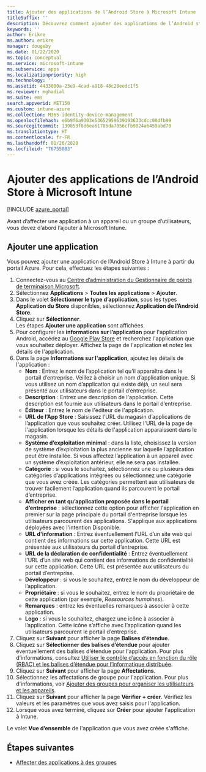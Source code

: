 ```yaml
---
title: Ajouter des applications de l’Android Store à Microsoft Intune
titleSuffix: ''
description: Découvrez comment ajouter des applications de l’Android store venant de Google Play store à Microsoft Intune.
keywords: ''
author: Erikre
ms.author: erikre
manager: dougeby
ms.date: 01/22/2020
ms.topic: conceptual
ms.service: microsoft-intune
ms.subservice: apps
ms.localizationpriority: high
ms.technology: ''
ms.assetid: 4433000a-23e9-4cad-a818-48c28eedc1f5
ms.reviewer: mghadial
ms.suite: ems
search.appverid: MET150
ms.custom: intune-azure
ms.collection: M365-identity-device-management
ms.openlocfilehash: e6b9f6a9303e53652959639193633cdcc00dfb99
ms.sourcegitcommit: 139853f8d6ea61786da7056cfb9024a6459abd70
ms.translationtype: HT
ms.contentlocale: fr-FR
ms.lasthandoff: 01/26/2020
ms.locfileid: "76755083"
---
```

# <a name="add-android-store-apps-to-microsoft-intune"></a>Ajouter des applications de l’Android Store à Microsoft Intune

[!INCLUDE [azure_portal](../includes/azure_portal.md)]

Avant d’affecter une application à un appareil ou un groupe d’utilisateurs, vous devez d’abord l’ajouter à Microsoft Intune. 

## <a name="add-an-app"></a>Ajouter une application

Vous pouvez ajouter une application de l’Android Store à Intune à partir du portail Azure. Pour cela, effectuez les étapes suivantes :

1. Connectez-vous au [Centre d’administration du Gestionnaire de points de terminaison Microsoft](https://go.microsoft.com/fwlink/?linkid=2109431).
2. Sélectionnez **Applications** > **Toutes les applications** > **Ajouter**.
3. Dans le volet **Sélectionner le type d’application**, sous les types **Application du Store** disponibles, sélectionnez **Application de l’Android Store**.
4. Cliquez sur **Sélectionner**.<br>
   Les étapes **Ajouter une application** sont affichées.
5. Pour configurer les **informations sur l’application** pour l'application Android, accédez au [Google Play Store](https://play.google.com/store) et recherchez l'application que vous souhaitez déployer. Affichez la page de l'application et notez les détails de l'application. 
6. Dans la page **Informations sur l'application**, ajoutez les détails de l'application :
    - **Nom** : Entrez le nom de l’application tel qu’il apparaîtra dans le portail d’entreprise. Veillez à choisir un nom d’application unique. Si vous utilisez un nom d’application qui existe déjà, un seul sera présenté aux utilisateurs dans le portail d’entreprise.
    - **Description** : Entrez une description de l'application. Cette description est fournie aux utilisateurs dans le portail d’entreprise.
    - **Éditeur** : Entrez le nom de l'éditeur de l'application.
    - **URL de l’App Store** : Saisissez l’URL du magasin d’applications de l’application que vous souhaitez créer. Utilisez l'URL de la page de l'application lorsque les détails de l'application apparaissent dans le magasin. 
    - **Système d’exploitation minimal** : dans la liste, choisissez la version de système d’exploitation la plus ancienne sur laquelle l’application peut être installée. Si vous affectez l’application à un appareil avec un système d’exploitation antérieur, elle ne sera pas installée.
    - **Catégorie** : si vous le souhaitez, sélectionnez une ou plusieurs des catégories d’applications intégrées ou sélectionnez une catégorie que vous avez créée. Les catégories permettent aux utilisateurs de trouver facilement l’application quand ils parcourent le portail d’entreprise.
    - **Afficher en tant qu’application proposée dans le portail d’entreprise** : sélectionnez cette option pour afficher l'application en premier sur la page principale du portail d'entreprise lorsque les utilisateurs parcourent des applications. S'applique aux applications déployées avec l'intention Disponible.
    - **URL d'information** : Entrez éventuellement l’URL d’un site web qui contient des informations sur cette application. Cette URL est présentée aux utilisateurs du portail d’entreprise.
    - **URL de la déclaration de confidentialité** : Entrez éventuellement l’URL d’un site web qui contient des informations de confidentialité sur cette application. Cette URL est présentée aux utilisateurs du portail d’entreprise.
    - **Développeur** : si vous le souhaitez, entrez le nom du développeur de l’application.
    - **Propriétaire** : si vous le souhaitez, entrez le nom du propriétaire de cette application (par exemple, *Ressources humaines*).
    - **Remarques** : entrez les éventuelles remarques à associer à cette application.
    - **Logo** : si vous le souhaitez, chargez une icône à associer à l’application. Cette icône s’affiche avec l’application quand les utilisateurs parcourent le portail d’entreprise.
7. Cliquez sur **Suivant** pour afficher la page **Balises d’étendue**.
8. Cliquez sur **Sélectionner des balises d’étendue** pour ajouter éventuellement des balises d’étendue pour l'application. Pour plus d’informations, consultez [Utiliser le contrôle d’accès en fonction du rôle (RBAC) et les balises d’étendue pour l’informatique distribuée](~/fundamentals/scope-tags.md).
9. Cliquez sur **Suivant** pour afficher la page **Affectations**.
10. Sélectionnez les affectations de groupe pour l'application. Pour plus d’informations, voir [Ajouter des groupes pour organiser les utilisateurs et les appareils](~/fundamentals/groups-add.md). 
11. Cliquez sur **Suivant** pour afficher la page **Vérifier + créer**. Vérifiez les valeurs et les paramètres que vous avez saisis pour l'application.
12. Lorsque vous avez terminé, cliquez sur **Créer** pour ajouter l'application à Intune.

Le volet **Vue d’ensemble** de l'application que vous avez créée s'affiche.

## <a name="next-steps"></a>Étapes suivantes

- [Affecter des applications à des groupes](apps-deploy.md)

